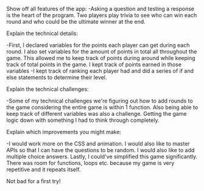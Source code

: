 Show off all features of the app:
  -Asking a question and testing a response is the heart of the program. Two players play trivia to see who can win each round and who could be the ultimate winner at the end.

Explain the technical details:

 -First, I declared variables for the points each player can get during each round. I also set variables for the amount of points in total all throughout the game. This allowed me to keep track of points during around while keeping track of total points in the game. I kept track of points earned in those variables
 -I kept track of ranking each player had and did a series of if and else statements to determine their level.
 
Explain the technical challenges:

  -Some of my technical challenges we're figuring out how to add rounds to the game considering the entire game is within 1 function. Also being able to keep track of different variables was also a challenge. Getting the game logic down with something I had to think through completely. 

Explain which improvements you might make:

  -I would work more on the CSS and animation. I would also like to master APIs so that I can have the questions to be random. I would also like to add multiple choice answers. Lastly, I could've simplified this game significantly. There was room for functions, loops etc. because my game is very repetitive and it repeats itself. 
  
Not bad for a first try!



